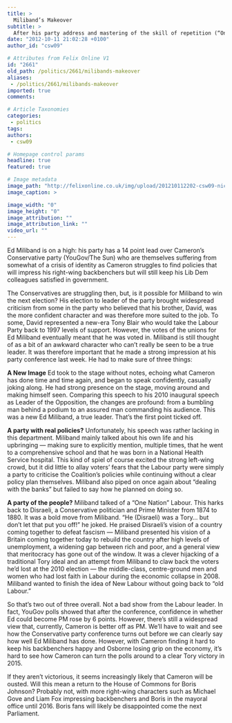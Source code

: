 ```yaml
---
title: >
  Miliband’s Makeover
subtitle: >
  After his party address and mastering of the skill of repetition (“One Nation” - 46 times), the Labour leader is hoping to boost his election chances. Matthew Proctor looks into them.
date: "2012-10-11 21:02:28 +0100"
author_id: "csw09"

# Attributes from Felix Online V1
id: "2661"
old_path: /politics/2661/milibands-makeover
aliases:
 - /politics/2661/milibands-makeover
imported: true
comments:

# Article Taxonomies
categories:
 - politics
tags:
authors:
 - csw09

# Homepage control params
headline: true
featured: true

# Image metadata
image_path: "http://felixonline.co.uk/img/upload/201210112202-csw09-nick_clegg-small.jpg"
image_caption: >

image_width: "0"
image_height: "0"
image_attribution: ""
image_attribution_link: ""
video_url: ""
---
```


Ed Miliband is on a high: his party has a 14 point lead over Cameron’s Conservative party (YouGov/The Sun) who are themselves suffering from somewhat of a crisis of identity as Cameron struggles to find policies that will impress his right-wing backbenchers but will still keep his Lib Dem colleagues satisfied in government.

The Conservatives are struggling then, but, is it possible for Miliband to win the next election? His election to leader of the party brought widespread criticism from some in the party who believed that his brother, David, was the more confident character and was therefore more suited to the job. To some, David represented a new-era Tony Blair who would take the Labour Party back to 1997 levels of support. However, the votes of the unions for Ed Miliband eventually meant that he was voted in.
 Miliband is still thought of as a bit of an awkward character who can’t really be seen to be a true leader. It was therefore important that he made a strong impression at his party conference last week. He had to make sure of three things:

__A New Image__
 Ed took to the stage without notes, echoing what Cameron has done time and time again, and began to speak confidently, casually joking along. He had strong presence on the stage, moving around and making himself seen. Comparing this speech to his 2010 inaugural speech as Leader of the Opposition, the changes are profound: from a bumbling man behind a podium to an assured man commanding his audience. This was a new Ed Miliband, a true leader. That’s the first point ticked off.

__A party with real policies?__
 Unfortunately, his speech was rather lacking in this department. Miliband mainly talked about his own life and his upbringing — making sure to explicitly mention, multiple times, that he went to a comprehensive school and that he was born in a National Health Service hospital. This kind of spiel of course excited the strong left-wing crowd, but it did little to allay voters’ fears that the Labour party were simply a party to criticise the Coalition’s policies while continuing without a clear policy plan themselves. Miliband also piped on once again about “dealing with the banks” but failed to say how he planned on doing so.

__A party of the people?__
 Miliband talked of a “One Nation” Labour. This harks back to Disraeli, a Conservative politician and Prime Minister from 1874 to 1880. It was a bold move from Miliband. “He (Disraeli) was a Tory… but don’t let that put you off!” he joked. He praised Disraeli’s vision of a country coming together to defeat fascism — Miliband presented his vision of a Britain coming together today to rebuild the country after high levels of unemployment, a widening gap between rich and poor, and a general view that meritocracy has gone out of the window. It was a clever hijacking of a traditional Tory ideal and an attempt from Miliband to claw back the voters he’d lost at the 2010 election — the middle-class, centre-ground men and women who had lost faith in Labour during the economic collapse in 2008. Miliband wanted to finish the idea of New Labour without going back to “old Labour.”

So that’s two out of three overall. Not a bad show from the Labour leader. In fact, YouGov polls showed that after the conference, confidence in whether Ed could become PM rose by 6 points. However, there’s still a widespread view that, currently, Cameron is better off as PM. We’ll have to wait and see how the Conservative party conference turns out before we can clearly say how well Ed Miliband has done. However, with Cameron finding it hard to keep his backbenchers happy and Osborne losing grip on the economy, it’s hard to see how Cameron can turn the polls around to a clear Tory victory in 2015.

If they aren’t victorious, it seems increasingly likely that Cameron will be ousted. Will this mean a return to the House of Commons for Boris Johnson? Probably not, with more right-wing characters such as Michael Gove and Liam Fox impressing backbenchers and Boris in the mayoral office until 2016. Boris fans will likely be disappointed come the next Parliament.
